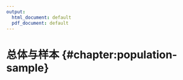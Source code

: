 ```yaml
---
output:
  html_document: default
  pdf_document: default
---
```


# 总体与样本 {#chapter:population-sample}




